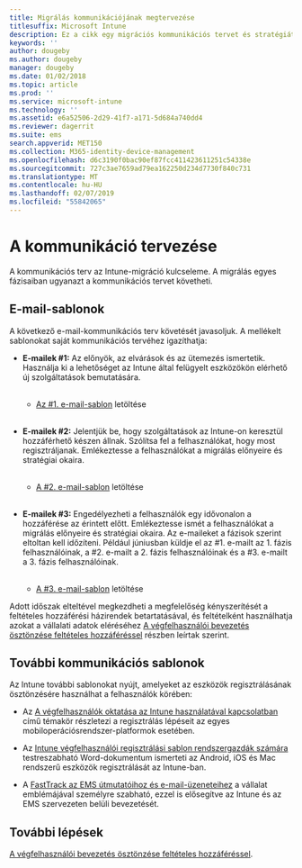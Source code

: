 ```yaml
---
title: Migrálás kommunikációjának megtervezése
titlesuffix: Microsoft Intune
description: Ez a cikk egy migrációs kommunikációs tervet és stratégiát mutat be a Microsoft Intune-ba való migráláshoz.
keywords: ''
author: dougeby
ms.author: dougeby
manager: dougeby
ms.date: 01/02/2018
ms.topic: article
ms.prod: ''
ms.service: microsoft-intune
ms.technology: ''
ms.assetid: e6a52506-2d29-41f7-a171-5d684a740dd4
ms.reviewer: dagerrit
ms.suite: ems
search.appverid: MET150
ms.collection: M365-identity-device-management
ms.openlocfilehash: d6c3190f0bac90ef87fcc411423611251c54338e
ms.sourcegitcommit: 727c3ae7659ad79ea162250d234d7730f840c731
ms.translationtype: MT
ms.contentlocale: hu-HU
ms.lasthandoff: 02/07/2019
ms.locfileid: "55842065"
---
```

# <a name="plan-communications"></a>A kommunikáció tervezése

A kommunikációs terv az Intune-migráció kulcseleme. A migrálás egyes fázisaiban ugyanazt a kommunikációs tervet követheti.

## <a name="email-templates"></a>E-mail-sablonok

A következő e-mail-kommunikációs terv követését javasoljuk. A mellékelt sablonokat saját kommunikációs tervéhez igazíthatja:

-   **E-mailek \#1:** Az előnyök, az elvárások és az ütemezés ismertetik. Használja ki a lehetőséget az Intune által felügyelt eszközökön elérhető új szolgáltatások bemutatására.<br/><br/>


    -   [Az \#1. e-mail-sablon](https://gallery.technet.microsoft.com/Intune-migration-guide-end-e3209b35) letöltése
<br></br>

-   **E-mailek \#2:** Jelentjük be, hogy szolgáltatások az Intune-on keresztül hozzáférhető készen állnak. Szólítsa fel a felhasználókat, hogy most regisztráljanak. Emlékeztesse a felhasználókat a migrálás előnyeire és stratégiai okaira.<br/><br/>


    -   [A \#2. e-mail-sablon](https://gallery.technet.microsoft.com/Intune-migration-guide-end-a9d25eb5) letöltése
<br></br>

-   **E-mailek \#3:** Engedélyezheti a felhasználók egy idővonalon a hozzáférése az érintett előtt. Emlékeztesse ismét a felhasználókat a migrálás előnyeire és stratégiai okaira. Az e-maileket a fázisok szerint eltoltan kell időzíteni. Például júniusban küldje el az \#1. e-mailt az 1. fázis felhasználóinak, a \#2. e-mailt a 2. fázis felhasználóinak és a \#3. e-mailt a 3. fázis felhasználóinak.<br/><br/>

    -   [A \#3. e-mail-sablon](https://gallery.technet.microsoft.com/Intune-migration-guide-end-831521b5) letöltése

Adott időszak elteltével megkezdheti a megfelelőség kényszerítését a feltételes hozzáférési házirendek betartatásával, és feltételként használhatja azokat a vállalati adatok eléréséhez [A végfelhasználói bevezetés ösztönzése feltételes hozzáféréssel](migration-guide-drive-adoption.md) részben leírtak szerint.

## <a name="additional-communication-templates"></a>További kommunikációs sablonok

Az Intune további sablonokat nyújt, amelyeket az eszközök regisztrálásának ösztönzésére használhat a felhasználók körében:

-   Az [A végfelhasználók oktatása az Intune használatával kapcsolatban](end-user-educate.md) című témakör részletezi a regisztrálás lépéseit az egyes mobiloperációsrendszer-platformok esetében.

-   Az [Intune végfelhasználói regisztrálási sablon rendszergazdák számára](https://gallery.technet.microsoft.com/End-user-Intune-enrollment-55dfd64a) testreszabható Word-dokumentum ismerteti az Android, iOS és Mac rendszerű eszközök regisztrálását az Intune-ban.

-   A [FastTrack az EMS útmutatóihoz és e-mail-üzeneteihez](https://gallery.technet.microsoft.com/FastTrack-for-EMS-How-To-f170da4c) a vállalat emblémájával személyre szabható, ezzel is elősegítve az Intune és az EMS szervezeten belüli bevezetését.

## <a name="next-steps"></a>További lépések

[A végfelhasználói bevezetés ösztönzése feltételes hozzáféréssel](migration-guide-drive-adoption.md).
